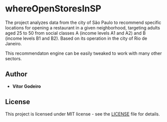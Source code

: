 # whereOpenStoresInSP
The project analyzes data from the city of São Paulo to recommend specific locations for opening a restaurant in a given neighborhood, targeting adults aged 25 to 50 from social classes A (income levels A1 and A2) and B (income levels B1 and B2). Based on its operation in the city of Rio de Janeiro.

This recommendaton engine can be easily tweaked to work with many other sectors.


## Author

* **Vítor Godeiro**

## License
This project is licensed under MIT license - see the [LICENSE](LICENSE) file for details.
